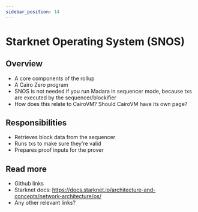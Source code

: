 ```yaml
---
sidebar_position: 14
---
```


# Starknet Operating System (SNOS)

## Overview

- A core components of the rollup
- A Cairo Zero program
- SNOS is not needed if you run Madara in sequencer mode, because txs are executed by the sequencer/blockifier
- How does this relate to CairoVM? Should CairoVM have its own page?

## Responsibilities

- Retrieves block data from the sequencer
- Runs txs to make sure they're valid
- Prepares proof inputs for the prover

## Read more

- Github links
- Starknet docs: https://docs.starknet.io/architecture-and-concepts/network-architecture/os/
- Any other relevant links?